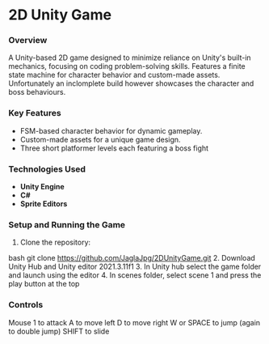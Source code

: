 # 2D Unity Game

### **Overview**
A Unity-based 2D game designed to minimize reliance on Unity's built-in mechanics, focusing on coding problem-solving skills. 
Features a finite state machine for character behavior and custom-made assets. 
Unfortunately an inclomplete build however showcases the character and boss behaviours.

### **Key Features**
- FSM-based character behavior for dynamic gameplay.
- Custom-made assets for a unique game design.
- Three short platformer levels each featuring a boss fight

### **Technologies Used**
- **Unity Engine**
- **C#**
- **Sprite Editors**

### **Setup and Running the Game**
1. Clone the repository:
   
bash
   git clone https://github.com/JaglaJpg/2DUnityGame.git
2. Download Unity Hub and Unity editor 2021.3.11f1
3. In Unity hub select the game folder and launch using the editor
4. In scenes folder, select scene 1 and press the play button at the top

### **Controls**
Mouse 1 to attack
A to move left
D to move right
W or SPACE to jump (again to double jump)
SHIFT to slide
